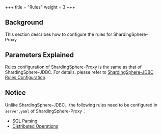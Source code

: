 +++
title = "Rules"
weight = 3
+++

## Background

This section describes how to configure the rules for ShardingSphere-Proxy.

## Parameters Explained

Rules configuration of ShardingSphere-Proxy is the same as that of ShardingSphere-JDBC. For details, please refer to [ShardingSphere-JDBC Rules Configuration](/en/user-manual/shardingsphere-jdbc/yaml-config/rules/).

## Notice

Unlike ShardingSphere-JDBC，the following rules need to be configured in `server.yaml` of ShardingSphere-Proxy：
* [SQL Parsing](/en/user-manual/shardingsphere-jdbc/yaml-config/rules/sql-parser/)
* [Distributed Operations](/en/user-manual/shardingsphere-jdbc/yaml-config/rules/transaction/)
